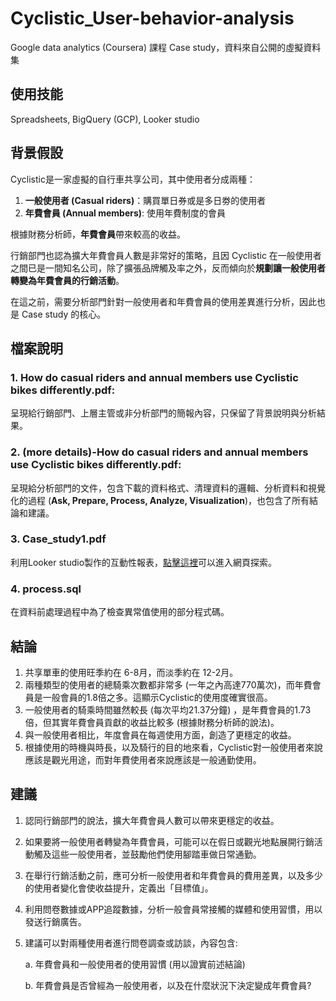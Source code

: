 # Cyclistic_User-behavior-analysis
Google data analytics (Coursera) 課程 Case study，資料來自公開的虛擬資料集
## 使用技能
Spreadsheets, BigQuery (GCP), Looker studio
## 背景假設
Cyclistic是一家虛擬的自行車共享公司，其中使用者分成兩種：

  1. **一般使用者 (Casual riders)**：購買單日券或是多日劵的使用者
  2. **年費會員 (Annual members)**: 使用年費制度的會員

根據財務分析師，**年費會員**帶來較高的收益。

行銷部門也認為擴大年費會員人數是非常好的策略，且因 Cyclistic 在一般使用者之間已是一間知名公司，除了擴張品牌觸及率之外，反而傾向於**規劃讓一般使用者轉變為年費會員的行銷活動**。

在這之前，需要分析部門針對一般使用者和年費會員的使用差異進行分析，因此也是 Case study 的核心。

## 檔案說明

### 1. How do casual riders and annual members use Cyclistic bikes differently.pdf: 
呈現給行銷部門、上層主管或非分析部門的簡報內容，只保留了背景說明與分析結果。
### 2. (more details)-How do casual riders and annual members use Cyclistic bikes differently.pdf:
呈現給分析部門的文件，包含下載的資料格式、清理資料的邏輯、分析資料和視覺化的過程 (**Ask, Prepare, Process, Analyze, Visualization**)，也包含了所有結論和建議。
### 3. Case_study1.pdf
利用Looker studio製作的互動性報表，[點擊這裡](<https://lookerstudio.google.com/s/o6aIfWSfas0>)可以進入網頁探索。
### 4. process.sql
在資料前處理過程中為了檢查異常值使用的部分程式碼。

## 結論
1. 共享單車的使用旺季約在 6-8月，而淡季約在 12-2月。
2. 兩種類型的使用者的總騎乘次數都非常多 (一年之內高達770萬次)，而年費會員是一般會員的1.8倍之多。這顯示Cyclistic的使用度確實很高。
3. 一般使用者的騎乘時間雖然較長 (每次平均21.37分鐘) ，是年費會員的1.73倍，但其實年費會員貢獻的收益比較多 (根據財務分析師的說法)。
4. 與一般使用者相比，年度會員在每週使用方面，創造了更穩定的收益。
5. 根據使用的時機與時長，以及騎行的目的地來看，Cyclistic對一般使用者來說應該是觀光用途，而對年費使用者來說應該是一般通勤使用。

## 建議
1. 認同行銷部門的說法，擴大年費會員人數可以帶來更穩定的收益。
2. 如果要將一般使用者轉變為年費會員，可能可以在假日或觀光地點展開行銷活動觸及這些一般使用者，並鼓勵他們使用腳踏車做日常通勤。
3. 在舉行行銷活動之前，應可分析一般使用者和年費會員的費用差異，以及多少的使用者變化會使收益提升，定義出「目標值」。
4. 利用問卷數據或APP追蹤數據，分析一般會員常接觸的媒體和使用習慣，用以發送行銷廣告。
5. 建議可以對兩種使用者進行問卷調查或訪談，內容包含:
   
   a. 年費會員和一般使用者的使用習慣 (用以證實前述結論)

   b. 年費會員是否曾經為一般使用者，以及在什麼狀況下決定變成年費會員?
   
